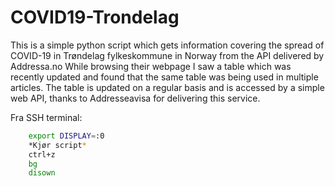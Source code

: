 # COVID19-Trondelag

This is a simple python script which gets information covering the spread of COVID-19 in Trøndelag fylkeskommune in Norway from the API delivered by Addressa.no
While browsing their webpage I saw a table which was recently updated and found that the same table was being used in multiple articles.
The table is updated on a regular basis and is accessed by a simple web API, thanks to Addresseavisa for delivering this service.

Fra SSH terminal:
```bash
	export DISPLAY=:0
	*Kjør script*
	ctrl+z
	bg
	disown
```
